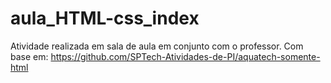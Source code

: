 # aula_HTML-css_index
Atividade realizada em sala de aula em conjunto com o professor. Com base em: https://github.com/SPTech-Atividades-de-PI/aquatech-somente-html
